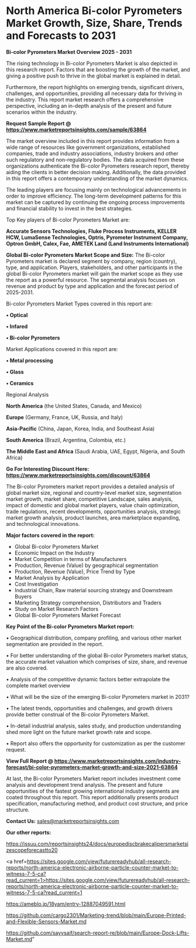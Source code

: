 # North America Bi-color Pyrometers Market Growth, Size, Share, Trends and Forecasts to 2031

<Strong> Bi-color Pyrometers Market Overview 2025 - 2031</strong>

The rising technology in Bi-color Pyrometers Market is also depicted in this research report. Factors that are boosting the growth of the market, and giving a positive push to thrive in the global market is explained in detail.

Furthermore, the report highlights on emerging trends, significant drivers, challenges, and opportunities, providing all necessary data for thriving in the industry. This report market research offers a comprehensive perspective, including an in-depth analysis of the present and future scenarios within the industry.

<strong>Request Sample Report @ <a href=https://www.marketreportsinsights.com/sample/63864>https://www.marketreportsinsights.com/sample/63864</a></strong>

The market overview included in this report provides information from a wide range of resources like government organizations, established companies, trade and industry associations, industry brokers and other such regulatory and non-regulatory bodies. The data acquired from these organizations authenticate the Bi-color Pyrometers research report, thereby aiding the clients in better decision making. Additionally, the data provided in this report offers a contemporary understanding of the market dynamics.

The leading players are focusing mainly on technological advancements in order to improve efficiency. The long-term development patterns for this market can be captured by continuing the ongoing process improvements and financial stability to invest in the best strategies.

Top Key players of Bi-color Pyrometers Market are:

<strong>Accurate Sensors Technologies, Fluke Process Instruments, KELLER HCW, LumaSense Technologies, Optris, Pyrometer Instrument Company, Optron GmbH, Calex, Fae, AMETEK Land (Land Instruments International) </strong>

<strong><b>Global Bi-color Pyrometers Market Scope and Size:</b></strong>
The Bi-color Pyrometers market is declared segment by company, region (country), type, and application. Players, stakeholders, and other participants in the global Bi-color Pyrometers market will gain the market scope as they use the report as a powerful resource. The segmental analysis focuses on revenue and product by type and application and the forecast period of 2025-2031.

Bi-color Pyrometers Market Types covered in this report are:

<strong>• Optical

• Infared

• Bi-color Pyrometers</strong>

Market Applications covered in this report are:

<strong>• Metal processing

• Glass

• Ceramics</strong> 

Regional Analysis

<strong>North America</strong> (the United States, Canada, and Mexico)

<strong>Europe</strong> (Germany, France, UK, Russia, and Italy)

<strong>Asia-Pacific</strong> (China, Japan, Korea, India, and Southeast Asia)

<strong>South America</strong> (Brazil, Argentina, Colombia, etc.)

<strong>The Middle East and Africa</strong> (Saudi Arabia, UAE, Egypt, Nigeria, and South Africa)

<strong>Go For Interesting Discount Here: <a href=https://www.marketreportsinsights.com/discount/63864>https://www.marketreportsinsights.com/discount/63864</a></strong>

The Bi-color Pyrometers market report provides a detailed analysis of global market size, regional and country-level market size, segmentation market growth, market share, competitive Landscape, sales analysis, impact of domestic and global market players, value chain optimization, trade regulations, recent developments, opportunities analysis, strategic market growth analysis, product launches, area marketplace expanding, and technological innovations.

<strong><b>Major factors covered in the report:</b></strong>
<ul>
  <li>Global Bi-color Pyrometers Market </li>
  <li>Economic Impact on the Industry</li>
  <li>Market Competition in terms of Manufacturers</li>
  <li>Production, Revenue (Value) by geographical segmentation</li>
  <li>Production, Revenue (Value), Price Trend by Type</li>
  <li>Market Analysis by Application</li>
  <li>Cost Investigation</li>
  <li>Industrial Chain, Raw material sourcing strategy and Downstream Buyers</li>
  <li>Marketing Strategy comprehension, Distributors and Traders</li>
  <li>Study on Market Research Factors</li>
  <li>Global Bi-color Pyrometers Market Forecast</li>
</ul>

<strong><b>Key Point of the Bi-color Pyrometers Market report:</b></strong>

• Geographical distribution, company profiling, and various other market segmentation are provided in the report.

• For better understanding of the global Bi-color Pyrometers market status, the accurate market valuation which comprises of size, share, and revenue are also covered.

• Analysis of the competitive dynamic factors better extrapolate the complete market overview

• What will be the size of the emerging Bi-color Pyrometers market in 2031?

• The latest trends, opportunities and challenges, and growth drivers provide better construal of the Bi-color Pyrometers Market.

• In-detail industrial analysis, sales study, and production understanding shed more light on the future market growth rate and scope.

• Report also offers the opportunity for customization as per the customer request.

<strong><b>View Full Report @ <a href=https://www.marketreportsinsights.com/industry-forecast/bi-color-pyrometers-market-growth-and-size-2021-63864>https://www.marketreportsinsights.com/industry-forecast/bi-color-pyrometers-market-growth-and-size-2021-63864</a></b></strong>


At last, the Bi-color Pyrometers Market report includes investment come analysis and development trend analysis. The present and future opportunities of the fastest growing international industry segments are coated throughout this report. This report additionally presents product specification, manufacturing method, and product cost structure, and price structure.

<strong>Contact Us:</strong>
sales@marketreportsinsights.com

<strong>Our other reports:</strong>

<a href=https://issuu.com/reportsinsights24/docs/europediscbrakecalipersmarketsizescopeforecastto20>https://issuu.com/reportsinsights24/docs/europediscbrakecalipersmarketsizescopeforecastto20</a>

<a href=https://sites.google.com/view/futurereadyhub/all-research-reports/north-america-electronic-airborne-particle-counter-market-to-witness-7-5-ca?read_current=1>https://sites.google.com/view/futurereadyhub/all-research-reports/north-america-electronic-airborne-particle-counter-market-to-witness-7-5-ca?read_current=1</a>

<a href=https://ameblo.jp/18yam/entry-12887049591.html>https://ameblo.jp/18yam/entry-12887049591.html</a>

<a href=https://github.com/cargo2301/Marketing-trend/blob/main/Europe-Printed-and-Flexible-Sensors-Market.md>https://github.com/cargo2301/Marketing-trend/blob/main/Europe-Printed-and-Flexible-Sensors-Market.md</a>

<a href=https://github.com/sayysaif/search-report-re/blob/main/Europe-Dock-Lifts-Market.md>https://github.com/sayysaif/search-report-re/blob/main/Europe-Dock-Lifts-Market.md</a>"
